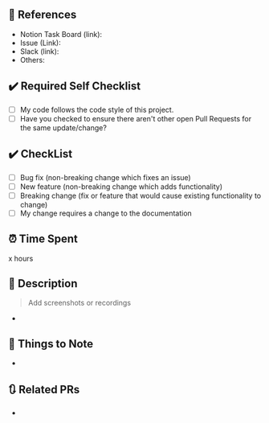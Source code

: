 ## 🔗 References

- Notion Task Board (link):
- Issue (Link):
- Slack (link):
- Others:

## ✔️ Required Self Checklist

- [ ] My code follows the code style of this project.
- [ ] Have you checked to ensure there aren't other open Pull Requests for the same update/change?

## ✔️ CheckList

- [ ] Bug fix (non-breaking change which fixes an issue)
- [ ] New feature (non-breaking change which adds functionality)
- [ ] Breaking change (fix or feature that would cause existing functionality to change)
- [ ] My change requires a change to the documentation

## ⏰ Time Spent

x hours

## 💬 Description

> Add screenshots or recordings

-

## 🚧 Things to Note

-

## 🔃 Related PRs

-
